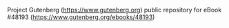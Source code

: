 Project Gutenberg (https://www.gutenberg.org) public repository for eBook #48193 (https://www.gutenberg.org/ebooks/48193)
